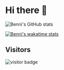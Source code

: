 # Hi there 👋

![Benni's GitHub stats](https://github-readme-stats.vercel.app/api?username=bennimoser&show_icons=true&theme=dracula)

[![Benni's wakatime stats](https://github-readme-stats.vercel.app/api/wakatime?username=6611e709-5286-46a8-b242-2c2d50979986)](https://github.com/anuraghazra/github-readme-stats)

## Visitors

![visitor badge](https://visitor-badge.glitch.me/badge?page_id=bennimoser.visitor-badge)
